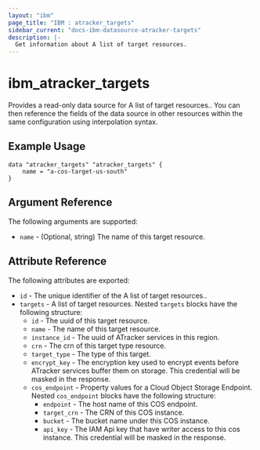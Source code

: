 ```yaml
---
layout: "ibm"
page_title: "IBM : atracker_targets"
sidebar_current: "docs-ibm-datasource-atracker-targets"
description: |-
  Get information about A list of target resources.
---
```


# ibm\_atracker_targets

Provides a read-only data source for A list of target resources.. You can then reference the fields of the data source in other resources within the same configuration using interpolation syntax.

## Example Usage

```hcl
data "atracker_targets" "atracker_targets" {
	name = "a-cos-target-us-south"
}
```

## Argument Reference

The following arguments are supported:

* `name` - (Optional, string) The name of this target resource.

## Attribute Reference

The following attributes are exported:

* `id` - The unique identifier of the A list of target resources..
* `targets` - A list of target resources. Nested `targets` blocks have the following structure:
	* `id` - The uuid of this target resource.
	* `name` - The name of this target resource.
	* `instance_id` - The uuid of ATracker services in this region.
	* `crn` - The crn of this target type resource.
	* `target_type` - The type of this target.
	* `encrypt_key` - The encryption key used to encrypt events before ATracker services buffer them on storage. This credential will be masked in the response.
	* `cos_endpoint` - Property values for a Cloud Object Storage Endpoint. Nested `cos_endpoint` blocks have the following structure:
		* `endpoint` - The host name of this COS endpoint.
		* `target_crn` - The CRN of this COS instance.
		* `bucket` - The bucket name under this COS instance.
		* `api_key` - The IAM Api key that have writer access to this cos instance. This credential will be masked in the response.

